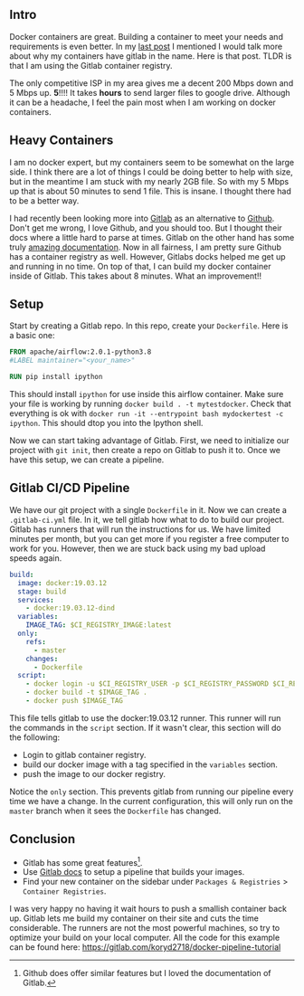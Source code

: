 <!--
.. title: Docker & Gitlab
.. slug: docker-gitlab
.. date: 2021-04-01 21:25:52 UTC-07:00
.. tags: Docker, Gitlab
.. category: CICD
.. link: 
.. description: Gitlab superpowers Docker Build Times
.. type: text
-->

## Intro

Docker containers are great. Building a container to meet your needs and requirements is even better. In my [last post](link://) I mentioned I would talk more about why my containers have gitlab in the name. Here is that post. TLDR is that I am using the Gitlab container registry. 

The only competitive ISP in my area gives me a decent 200 Mbps down and 5 Mbps up. **5**!!!! It takes __hours__ to send larger files to google drive. Although it can be a headache, I feel the pain most when I am working on docker containers.


<!-- TEASER_END -->

## Heavy Containers

I am no docker expert, but my containers seem to be somewhat on the large side. I think there are a lot of things I could be doing better to help with size, but in the meantime I am stuck with my nearly 2GB file. So with my 5 Mbps up that is about 50 minutes to send 1 file. This is insane. I thought there had to be a better way.

I had recently been looking more into [Gitlab](https://gitlab.com/) as an alternative to [Github](https://github.com/). Don't get me wrong, I love Github, and you should too. But I thought their docs where a little hard to parse at times. Gitlab on the other hand has some truly [amazing documentation](https://docs.gitlab.com/). Now in all fairness, I am pretty sure Github has a container registry as well. However, Gitlabs docks helped me get up and running in no time. On top of that, I can build my docker container inside of Gitlab. This takes about 8 minutes. What an improvement!!

## Setup

Start by creating a Gitlab repo. In this repo, create your `Dockerfile`. Here is a basic one:

```Dockerfile
FROM apache/airflow:2.0.1-python3.8
#LABEL maintainer="<your_name>"

RUN pip install ipython
```

This should install `ipython` for use inside this airflow container. Make sure your file is working by running `docker build . -t mytestdocker`. Check that everything is ok with `docker run -it --entrypoint bash mydockertest -c ipython`. This should dtop you into the Ipython shell.

Now we can start taking advantage of Gitlab. First, we need to initialize our project with `git init`, then create a repo on Gitlab to push it to. Once we have this setup, we can create a pipeline.

## Gitlab CI/CD Pipeline

We have our git project with a single `Dockerfile` in it. Now we can create a `.gitlab-ci.yml` file. In it, we tell gitlab how what to do to build our project. Gitlab has runners that will run the instructions for us. We have limited minutes per month, but you can get more if you register a free computer to work for you. However, then we are stuck back using my bad upload speeds again.

```yaml
build:
  image: docker:19.03.12
  stage: build
  services:
    - docker:19.03.12-dind
  variables:
    IMAGE_TAG: $CI_REGISTRY_IMAGE:latest
  only:
    refs:
      - master
    changes:
      - Dockerfile
  script:
    - docker login -u $CI_REGISTRY_USER -p $CI_REGISTRY_PASSWORD $CI_REGISTRY
    - docker build -t $IMAGE_TAG .
    - docker push $IMAGE_TAG
```

This file tells gitlab to use the docker:19.03.12 runner. This runner will run the commands in the `script` section. If it wasn't clear, this section will do the following:

* Login to gitlab container registry.
* build our docker image with a tag specified in the `variables` section.
* push the image to our docker registry.

Notice the `only` section. This prevents gitlab from running our pipeline every time we have a change. In the current configuration, this will only run on the `master` branch when it sees the `Dockerfile` has changed.

## Conclusion

* Gitlab has some great features[^1].
* Use [Gitlab docs](https://docs.gitlab.com/ee/ci/) to setup a pipeline that builds your images.
* Find your new container on the sidebar under `Packages & Registries` > `Container Registries`.

I was very happy no having it wait hours to push a smallish container back up. Gitlab lets me build my container on their site and cuts the time considerable. The runners are not the most powerful machines, so try to optimize your build on your local computer. All the code for this example can be found here: https://gitlab.com/koryd2718/docker-pipeline-tutorial


  
  
 [^1]: Github does offer similar features but I loved the documentation of Gitlab.
